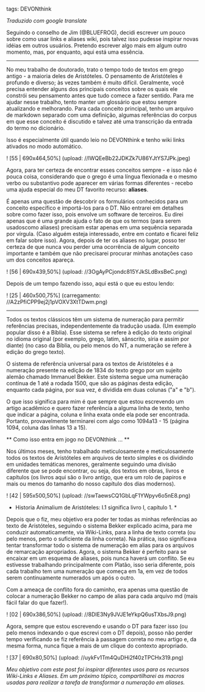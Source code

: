 tags: DEVONthink

*Traduzido com google translate*

Seguindo o conselho de Jim (@BLUEFROG), decidi escrever um pouco sobre como usar links e aliases wiki, pois talvez isso pudesse inspirar novas idéias em outros usuários. Pretendo escrever algo mais em algum outro momento, mas, por enquanto, aqui está uma essência.


***

No meu trabalho de doutorado, trato o tempo todo de textos em grego antigo - a maioria deles de Aristóteles. O pensamento de Aristóteles é profundo e diverso; às vezes também é muito difícil. Geralmente, você precisa entender alguns dos principais conceitos sobre os quais ele constrói seu pensamento antes que tudo comece a fazer sentido. Para me ajudar nesse trabalho, tento manter um glossário que estou sempre atualizando e melhorando. Para cada conceito principal, tenho um arquivo de markdown separado com uma definição, algumas referências do corpus em que esse conceito é discutido e talvez até uma transcrição da entrada do termo no dicionário.

Isso é especialmente útil quando leio no DEVONthink e tenho wiki links ativados no modo automático.

! [55 | 690x464,50%] (upload: //lWQEeBb22JDKZk7U86YJtYS7JPk.jpeg)

Agora, para ter certeza de encontrar esses conceitos sempre - e isso não é pouca coisa, considerando que o grego é uma língua flexionada e o mesmo verbo ou substantivo pode aparecer em várias formas diferentes - recebo uma ajuda especial do meu DT favorito recurso: **aliases**.

É apenas uma questão de descobrir os formulários conhecidos para um conceito específico e importá-los para o DT. Não entrarei em detalhes sobre como fazer isso, pois envolve um software de terceiros. Eu direi apenas que é uma grande ajuda o fato de que os termos (para serem usados ​​como aliases) precisam estar apenas em uma sequência separada por vírgula. (Caso alguém esteja interessado, entre em contato e ficarei feliz em falar sobre isso). Agora, depois de ter os aliases no lugar, posso ter certeza de que nunca vou perder uma ocorrência de algum conceito importante e também que não precisarei procurar minhas anotações caso um dos conceitos apareça.

! [56 | 690x439,50%] (upload: //3OgAyPCjondc815YJkSLdBxsBeC.png)
 

Depois de um tempo fazendo isso, aqui está o que eu estou lendo:


! [25 | 460x500,75%] (carregamento: //A2zPfiCPP9ej2j1pVOXV3XtTDwm.png)


***

Todos os textos clássicos têm um sistema de numeração para permitir referências precisas, independentemente da tradução usada. (Um exemplo popular disso é a Bíblia). Esse sistema se refere à edição do texto original no idioma original (por exemplo, grego, latim, sânscrito, síria e assim por diante) (no caso da Bíblia, ou pelo menos do NT, a numeração se refere à edição do grego texto).

O sistema de referência universal para os textos de Aristóteles é a numeração presente na edição de 1834 do texto grego por um sujeito alemão chamado Immanuel Bekker. Este sistema segue uma numeração contínua de 1 até a rodada 1500, que são as páginas desta edição, enquanto cada página, por sua vez, é dividida em duas colunas ("a" e "b").

O que isso significa para mim é que sempre que estou escrevendo um artigo acadêmico e quero fazer referência a alguma linha de texto, tenho que indicar a página, coluna e linha exata onde ela pode ser encontrada. Portanto, provavelmente terminarei com algo como 1094a13 - 15 (página 1094, coluna das linhas 13 a 15).

** Como isso entra em jogo no DEVONthink ... **

Nos últimos meses, tenho trabalhado meticulosamente e meticulosamente todos os textos de Aristóteles em arquivos de texto simples e os dividindo em unidades temáticas menores, geralmente seguindo uma divisão diferente que se pode encontrar, ou seja, dos textos em obras, livros e capítulos (os livros aqui são o livro antigo, que era um rolo de papiros e mais ou menos do tamanho do nosso capítulo dos dias modernos).

! [42 | 595x500,50%] (upload: //swTaewsCQ1GbLqF1YWpyv6o5nE8.png)
* Historia Animalium de Aristóteles: I.1 significa livro I, capítulo 1. *

Depois que o fiz, meu objetivo era poder ter todas as minhas referências ao texto de Aristóteles, seguindo o sistema Bekker explicado acima, para me conduzir automaticamente, via Wiki-Links, para a linha de texto correta (ou pelo menos, perto o suficiente da linha correta). Na prática, isso significava tentar transformar todo o sistema de numeração em alias para os arquivos de remarcação apropriados. Agora, o sistema Bekker é perfeito para se encaixar em um esquema de aliases, pois nunca haverá um conflito. Se eu estivesse trabalhando principalmente com Platão, isso seria diferente, pois cada trabalho tem uma numeração que começa em 1a, em vez de todos serem continuamente numerados um após o outro.

Com a ameaça de conflito fora do caminho, era apenas uma questão de colocar a numeração Bekker no campo de alias para cada arquivo md (mais fácil falar do que fazer!).

! [02 | 690x386,50%] (upload: //8DIE3Ny9JVJE1eYkpQ6usTXbsJ9.png)

Agora, sempre que estou escrevendo e usando o DT para fazer isso (ou pelo menos indexando o que escrevi com o DT depois), posso não perder tempo verificando se fiz referência à passagem correta no meu artigo e, da mesma forma, nunca fique a mais de um clique do contexto apropriado.

! [37 | 690x80,50%] (upload: //uykFv1Tm4QuDHi2f40zTPCHx319.png)

*Meu objetivo com este post foi inspirar diferentes usos para os recursos Wiki-Links e Aliases. Em um próximo tópico, compartilharei as macros usadas para realizar a tarefa de transformar a numeração em aliases.*